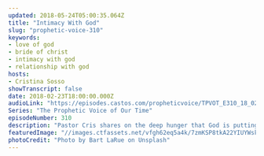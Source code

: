 ```yaml
---
updated: 2018-05-24T05:00:35.064Z
title: "Intimacy With God"
slug: "prophetic-voice-310"
keywords:
- love of god
- bride of christ
- intimacy with god
- relationship with god
hosts:
- Cristina Sosso
showTranscript: false
date: 2018-02-23T18:00:00.000Z
audioLink: "https://episodes.castos.com/propheticvoice/TPVOT_E310_18_02_24-25_Intimacy_with_God.mp3"
Series: "The Prophetic Voice of Our Time"
episodeNumber: 310
description: "Pastor Cris shares on the deep hunger that God is putting in His people to seek Him out and to get to know Him intimately. She also shares some of her romantic and miraculous experiences with God."
featuredImage: "//images.ctfassets.net/vfgh62eq5a4k/7zmKSP8tkA22YIUYWskyom/4f6819d848139d2b937518df8c3c64b2/bart-larue-314562-unsplash__2_.jpg"
photoCredit: "Photo by Bart LaRue on Unsplash"
---
```

